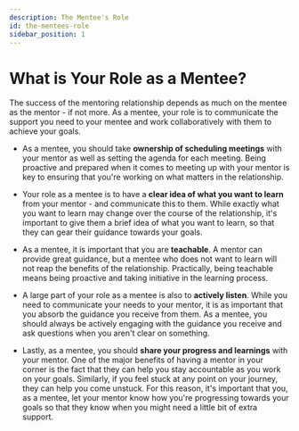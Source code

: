 ```yaml
---
description: The Mentee's Role
id: the-mentees-role
sidebar_position: 1
---
```


# What is Your Role as a Mentee?

The success of the mentoring relationship depends as much on the mentee as the mentor - if not more. As a mentee, your role is to communicate the support you need to your mentee and work collaboratively with them to achieve your goals. 

* As a mentee, you should take **ownership of scheduling meetings** with your mentor as well as setting the agenda for each meeting. Being proactive and prepared when it comes to meeting up with your mentor is key to ensuring that you're working on what matters in the relationship.

* Your role as a mentee is to have a **clear idea of what you want to learn** from your mentor - and communicate this to them. While exactly what you want to learn may change over the course of the relationship, it's important to give them a brief idea of what you want to learn, so that they can gear their guidance towards your goals. 

* As a mentee, it is important that you are **teachable**. A mentor can provide great guidance, but a mentee who does not want to learn will not reap the benefits of the relationship. Practically, being teachable means being proactive and taking initiative in the learning process. 

* A large part of your role as a mentee is also to **actively listen**. While you need to communicate your needs to your mentor, it is as important that you absorb the guidance you receive from them. As a mentee, you should always be actively engaging with the guidance you receive and ask questions when you aren't clear on something. 

* Lastly, as a mentee, you should **share your progress and learnings** with your mentor. One of the major benefits of having a mentor in your corner is the fact that they can help you stay accountable as you work on your goals. Similarly, if you feel stuck at any point on your journey, they can help you come unstuck. For this reason, it's important that you, as a mentee, let your mentor know how you're progressing towards your goals so that they know when you might need a little bit of extra support. 